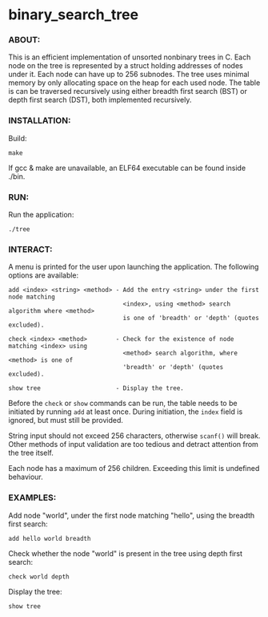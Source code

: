 # binary_search_tree


### ABOUT:

This is an efficient implementation of unsorted nonbinary trees in C. Each node on the
tree is represented by a struct holding addresses of nodes under it. Each node can have
up to 256 subnodes. The tree uses minimal memory by only allocating space on the heap
for each used node. The table is can be traversed recursively using either breadth
first search (BST) or depth first search (DST), both implemented recursively.



### INSTALLATION:

Build:
```
make
```

If gcc & make are unavailable, an ELF64 executable can be found inside ./bin.



### RUN:

Run the application:
```
./tree
```



### INTERACT:

A menu is printed for the user upon launching the application. The following options
are available:
```
add <index> <string> <method> - Add the entry <string> under the first node matching
                                <index>, using <method> search algorithm where <method>
								is one of 'breadth' or 'depth' (quotes excluded).

check <index> <method>        - Check for the existence of node matching <index> using
                                <method> search algorithm, where <method> is one of
								'breadth' or 'depth' (quotes excluded).

show tree                     - Display the tree. 
```

Before the ```check``` or ```show``` commands can be run, the table needs to be
initiated by running ```add``` at least once. During initiation, the ```index``` field
is ignored, but must still be provided.

String input should not exceed 256 characters, otherwise ```scanf()``` will break. Other
methods of input validation are too tedious and detract attention from the tree itself.

Each node has a maximum of 256 children. Exceeding this limit is undefined behaviour.



### EXAMPLES:

Add node "world", under the first node matching "hello", using the breadth first search:
```
add hello world breadth
```

Check whether the node "world" is present in the tree using depth first search:
```
check world depth
```

Display the tree:
```
show tree
```
